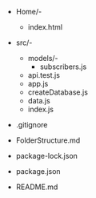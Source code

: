 
- Home/-
   - index.html
- src/-
   - models/-
       - subscribers.js
   - api.test.js
   - app.js
   - createDatabase.js
   - data.js
   - index.js

- .gitignore
- FolderStructure.md
- package-lock.json
- package.json
- README.md